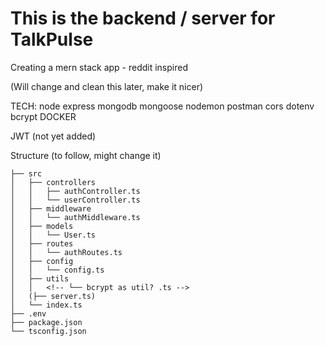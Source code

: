 # This is the backend / server for TalkPulse

Creating a mern stack app - reddit inspired

(Will change and clean this later, make it nicer)

TECH:
node
express
mongodb
mongoose
nodemon
postman
cors
dotenv
bcrypt
DOCKER

JWT (not yet added)



Structure (to follow, might change it)

```
├── src
│   ├── controllers
│   │   ├── authController.ts
│   │   └── userController.ts
│   ├── middleware
│   │   └── authMiddleware.ts
│   ├── models
│   │   └── User.ts
│   ├── routes
│   │   └── authRoutes.ts
│   ├── config
│   │   └── config.ts
│   ├── utils
│   │   <!-- └── bcrypt as util? .ts -->
│   (├── server.ts)
│   └── index.ts
├── .env
├── package.json
└── tsconfig.json
```